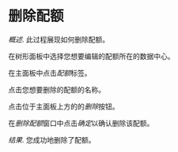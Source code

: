 # 删除配额

*概述*.
此过程展现如何删除配额。

在树形面板中选择您想要编辑的配额所在的数据中心。

在主面板中点击*配额*标签。

点击您想要删除的配额的名称。

点击位于主面板上方的的*删除*按钮。

在*删除配额*窗口中点击*确定*以确认删除该配额。

*结果*.
您成功地删除了配额。

